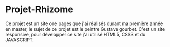 # Projet-Rhizome

Ce projet est un site one pages que j'ai réalisés durant ma première année en master, le sujet de ce projet est le peintre Gustave gourbet. C'est un site responsive, pour développer ce site j'ai utilisé HTML5, CSS3 et du JAVASCRIPT. 
